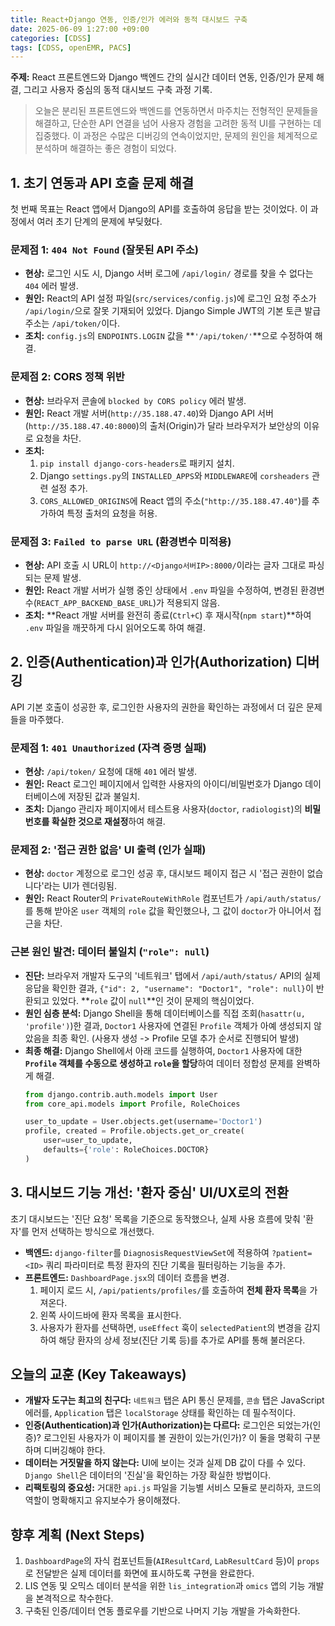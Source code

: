 ```yaml
---
title: React+Django 연동, 인증/인가 에러와 동적 대시보드 구축
date: 2025-06-09 1:27:00 +09:00
categories: [CDSS]
tags: [CDSS, openEMR, PACS]
---
```


**주제:** React 프론트엔드와 Django 백엔드 간의 실시간 데이터 연동, 인증/인가 문제 해결, 그리고 사용자 중심의 동적 대시보드 구축 과정 기록.

> 오늘은 분리된 프론트엔드와 백엔드를 연동하면서 마주치는 전형적인 문제들을 해결하고, 단순한 API 연결을 넘어 사용자 경험을 고려한 동적 UI를 구현하는 데 집중했다. 이 과정은 수많은 디버깅의 연속이었지만, 문제의 원인을 체계적으로 분석하며 해결하는 좋은 경험이 되었다.

## 1. 초기 연동과 API 호출 문제 해결

첫 번째 목표는 React 앱에서 Django의 API를 호출하여 응답을 받는 것이었다. 이 과정에서 여러 초기 단계의 문제에 부딪혔다.

### 문제점 1: `404 Not Found` (잘못된 API 주소)
- **현상:** 로그인 시도 시, Django 서버 로그에 `/api/login/` 경로를 찾을 수 없다는 `404` 에러 발생.
- **원인:** React의 API 설정 파일(`src/services/config.js`)에 로그인 요청 주소가 `/api/login/`으로 잘못 기재되어 있었다. Django Simple JWT의 기본 토큰 발급 주소는 `/api/token/`이다.
- **조치:** `config.js`의 `ENDPOINTS.LOGIN` 값을 **`'/api/token/'`**으로 수정하여 해결.

### 문제점 2: CORS 정책 위반
- **현상:** 브라우저 콘솔에 `blocked by CORS policy` 에러 발생.
- **원인:** React 개발 서버(`http://35.188.47.40`)와 Django API 서버(`http://35.188.47.40:8000`)의 출처(Origin)가 달라 브라우저가 보안상의 이유로 요청을 차단.
- **조치:**
    1.  `pip install django-cors-headers`로 패키지 설치.
    2.  Django `settings.py`의 `INSTALLED_APPS`와 `MIDDLEWARE`에 `corsheaders` 관련 설정 추가.
    3.  `CORS_ALLOWED_ORIGINS`에 React 앱의 주소(`"http://35.188.47.40"`)를 추가하여 특정 출처의 요청을 허용.

### 문제점 3: `Failed to parse URL` (환경변수 미적용)
- **현상:** API 호출 시 URL이 `http://<Django서버IP>:8000/`이라는 글자 그대로 파싱되는 문제 발생.
- **원인:** React 개발 서버가 실행 중인 상태에서 `.env` 파일을 수정하여, 변경된 환경변수(`REACT_APP_BACKEND_BASE_URL`)가 적용되지 않음.
- **조치:** **React 개발 서버를 완전히 종료(`Ctrl+C`) 후 재시작(`npm start`)**하여 `.env` 파일을 깨끗하게 다시 읽어오도록 하여 해결.

## 2. 인증(Authentication)과 인가(Authorization) 디버깅

API 기본 호출이 성공한 후, 로그인한 사용자의 권한을 확인하는 과정에서 더 깊은 문제들을 마주했다.

### 문제점 1: `401 Unauthorized` (자격 증명 실패)
- **현상:** `/api/token/` 요청에 대해 `401` 에러 발생.
- **원인:** React 로그인 페이지에서 입력한 사용자의 아이디/비밀번호가 Django 데이터베이스에 저장된 값과 불일치.
- **조치:** Django 관리자 페이지에서 테스트용 사용자(`doctor`, `radiologist`)의 **비밀번호를 확실한 것으로 재설정**하여 해결.

### 문제점 2: '접근 권한 없음' UI 출력 (인가 실패)
- **현상:** `doctor` 계정으로 로그인 성공 후, 대시보드 페이지 접근 시 '접근 권한이 없습니다'라는 UI가 렌더링됨.
- **원인:** React Router의 `PrivateRouteWithRole` 컴포넌트가 `/api/auth/status/`를 통해 받아온 `user` 객체의 `role` 값을 확인했으나, 그 값이 `doctor`가 아니어서 접근을 차단.

### 근본 원인 발견: 데이터 불일치 (`"role": null`)
- **진단:** 브라우저 개발자 도구의 '네트워크' 탭에서 `/api/auth/status/` API의 실제 응답을 확인한 결과, `{"id": 2, "username": "Doctor1", "role": null}`이 반환되고 있었다. **`role` 값이 `null`**인 것이 문제의 핵심이었다.
- **원인 심층 분석:** Django Shell을 통해 데이터베이스를 직접 조회(`hasattr(u, 'profile')`)한 결과, `Doctor1` 사용자에 연결된 `Profile` 객체가 아예 생성되지 않았음을 최종 확인. (사용자 생성 -> Profile 모델 추가 순서로 진행되어 발생)
- **최종 해결:** Django Shell에서 아래 코드를 실행하여, `Doctor1` 사용자에 대한 **`Profile` 객체를 수동으로 생성하고 `role`을 할당**하여 데이터 정합성 문제를 완벽하게 해결.
  ```python
  from django.contrib.auth.models import User
  from core_api.models import Profile, RoleChoices

  user_to_update = User.objects.get(username='Doctor1')
  profile, created = Profile.objects.get_or_create(
      user=user_to_update,
      defaults={'role': RoleChoices.DOCTOR}
  )
  ```

## 3. 대시보드 기능 개선: '환자 중심' UI/UX로의 전환

초기 대시보드는 '진단 요청' 목록을 기준으로 동작했으나, 실제 사용 흐름에 맞춰 '환자'를 먼저 선택하는 방식으로 개선했다.

-   **백엔드:** `django-filter`를 `DiagnosisRequestViewSet`에 적용하여 `?patient=<ID>` 쿼리 파라미터로 특정 환자의 진단 기록을 필터링하는 기능을 추가.
-   **프론트엔드:** `DashboardPage.jsx`의 데이터 흐름을 변경.
    1.  페이지 로드 시, `/api/patients/profiles/`를 호출하여 **전체 환자 목록**을 가져온다.
    2.  왼쪽 사이드바에 환자 목록을 표시한다.
    3.  사용자가 환자를 선택하면, `useEffect` 훅이 `selectedPatient`의 변경을 감지하여 해당 환자의 상세 정보(진단 기록 등)를 추가로 API를 통해 불러온다.

## 오늘의 교훈 (Key Takeaways)

-   **개발자 도구는 최고의 친구다:** `네트워크` 탭은 API 통신 문제를, `콘솔` 탭은 JavaScript 에러를, `Application` 탭은 `localStorage` 상태를 확인하는 데 필수적이다.
-   **인증(Authentication)과 인가(Authorization)는 다르다:** 로그인은 되었는가(인증)? 로그인된 사용자가 이 페이지를 볼 권한이 있는가(인가)? 이 둘을 명확히 구분하며 디버깅해야 한다.
-   **데이터는 거짓말을 하지 않는다:** UI에 보이는 것과 실제 DB 값이 다를 수 있다. `Django Shell`은 데이터의 '진실'을 확인하는 가장 확실한 방법이다.
-   **리팩토링의 중요성:** 거대한 `api.js` 파일을 기능별 서비스 모듈로 분리하자, 코드의 역할이 명확해지고 유지보수가 용이해졌다.

## 향후 계획 (Next Steps)

1.  `DashboardPage`의 자식 컴포넌트들(`AIResultCard`, `LabResultCard` 등)이 `props`로 전달받은 실제 데이터를 화면에 표시하도록 구현을 완료한다.
2.  LIS 연동 및 오믹스 데이터 분석을 위한 `lis_integration`과 `omics` 앱의 기능 개발을 본격적으로 착수한다.
3.  구축된 인증/데이터 연동 플로우를 기반으로 나머지 기능 개발을 가속화한다.